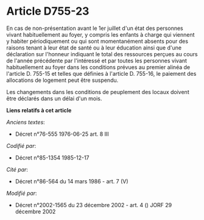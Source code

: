 # Article D755-23

En cas de non-présentation avant le 1er juillet d'un état des personnes vivant habituellement au foyer, y compris les enfants
à charge qui viennent y habiter périodiquement ou qui sont momentanément absents pour des raisons tenant à leur état de santé
ou à leur éducation ainsi que d'une déclaration sur l'honneur indiquant le total des ressources perçues au cours de l'année
précédente par l'intéressé et par toutes les personnes vivant habituellement au foyer dans les conditions prévues au premier
alinéa de l'article D. 755-15 et telles que définies à l'article D. 755-16, le paiement des allocations de logement peut être
suspendu.

Les changements dans les conditions de peuplement des locaux doivent être déclarés dans un délai d'un mois.

**Liens relatifs à cet article**

_Anciens textes_:

  - Décret n°76-555 1976-06-25 art. 8 III

_Codifié par_:

  - Décret n°85-1354 1985-12-17

_Cité par_:

  - Décret n°86-564 du 14 mars 1986 - art. 7 (V)

_Modifié par_:

  - Décret n°2002-1565 du 23 décembre 2002 - art. 4 () JORF 29 décembre 2002
